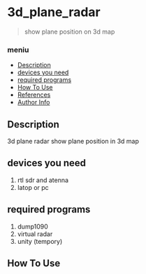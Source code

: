 # 3d_plane_radar

> show plane position on 3d map

### meniu
- [Description](#description)
- [devices you need](#devices-you-need)
- [required programs](#required-programs)
- [How To Use](#how-to-use)
- [References](#references)
- [Author Info](#author-info)

## Description

3d plane radar show plane position in 3d map 

## devices you need

1. rtl sdr and atenna
2. latop or pc

## required programs

1. dump1090
2. virtual radar
3. unity (tempory)

## How To Use
